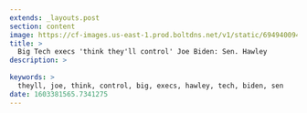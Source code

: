 ```yaml
--- 
extends: _layouts.post 
section: content 
image: https://cf-images.us-east-1.prod.boltdns.net/v1/static/694940094001/8cb3c001-32b3-4128-b8e0-fafc01a69ada/7d667e88-1f53-4282-9f02-641ec9473162/1280x720/match/image.jpg 
title: > 
  Big Tech execs 'think they'll control' Joe Biden: Sen. Hawley 
description: > 
   
keywords: > 
  theyll, joe, think, control, big, execs, hawley, tech, biden, sen 
date: 1603381565.7341275 
--- 
```

